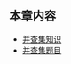 ## 本章内容

- [并查集知识](https://github.com/itcharge/LeetCode-Py/blob/main/Contents/07.Tree/05.Union-Find/01.Union-Find.md)
- [并查集题目](https://github.com/itcharge/LeetCode-Py/blob/main/Contents/07.Tree/05.Union-Find/02.Union-Find-List.md)